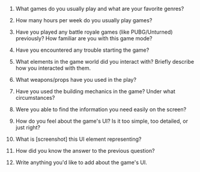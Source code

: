 1. What games do you usually play and what are your favorite genres?

1. How many hours per week do you usually play games?

1. Have you played any battle royale games (like PUBG/Unturned) previously? How familiar are you with this game mode?

2. Have you encountered any trouble starting the game?

3. What elements in the game world did you interact with? Briefly describe how you interacted with them.

4. What weapons/props have you used in the play?

5. Have you used the building mechanics in the game? Under what circumstances?

6. Were you able to find the information you need easily on the screen?

7. How do you feel about the game's UI? Is it too simple, too detailed, or just right?

8. What is \[screenshot\] this UI element representing?

8. How did you know the answer to the previous question? 

9. Write anything you'd like to add about the game's UI.